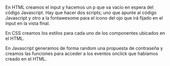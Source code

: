En HTML creamos el input y hacemos un p que va vacío en espera del código Javascript.
    Hay que hacer dos scripts; uno que apunte al código Javascript y otro a la fontawesome
    para el icono del ojo que irá fijado en el input en la vista final.

En CSS creamos los estilos para cada uno de los componentes ubicados en el HTML. 

En Javascript generamos de forma random una propuesta de contraseña y creamos las funciones
    para acceder a los eventos onclick que habíamos creado en el HTML.
